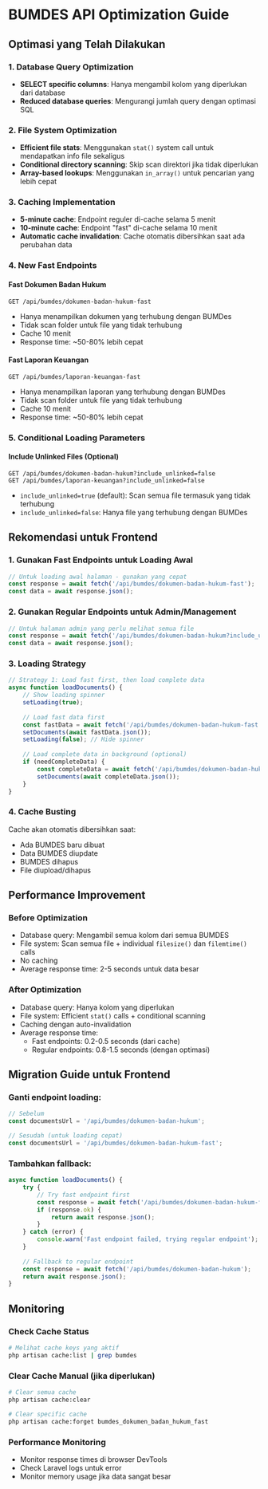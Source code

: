 # BUMDES API Optimization Guide

## Optimasi yang Telah Dilakukan

### 1. Database Query Optimization
- **SELECT specific columns**: Hanya mengambil kolom yang diperlukan dari database
- **Reduced database queries**: Mengurangi jumlah query dengan optimasi SQL

### 2. File System Optimization  
- **Efficient file stats**: Menggunakan `stat()` system call untuk mendapatkan info file sekaligus
- **Conditional directory scanning**: Skip scan direktori jika tidak diperlukan
- **Array-based lookups**: Menggunakan `in_array()` untuk pencarian yang lebih cepat

### 3. Caching Implementation
- **5-minute cache**: Endpoint reguler di-cache selama 5 menit
- **10-minute cache**: Endpoint "fast" di-cache selama 10 menit  
- **Automatic cache invalidation**: Cache otomatis dibersihkan saat ada perubahan data

### 4. New Fast Endpoints

#### Fast Dokumen Badan Hukum
```
GET /api/bumdes/dokumen-badan-hukum-fast
```
- Hanya menampilkan dokumen yang terhubung dengan BUMDes
- Tidak scan folder untuk file yang tidak terhubung
- Cache 10 menit
- Response time: ~50-80% lebih cepat

#### Fast Laporan Keuangan  
```
GET /api/bumdes/laporan-keuangan-fast
```
- Hanya menampilkan laporan yang terhubung dengan BUMDes
- Tidak scan folder untuk file yang tidak terhubung
- Cache 10 menit
- Response time: ~50-80% lebih cepat

### 5. Conditional Loading Parameters

#### Include Unlinked Files (Optional)
```
GET /api/bumdes/dokumen-badan-hukum?include_unlinked=false
GET /api/bumdes/laporan-keuangan?include_unlinked=false
```
- `include_unlinked=true` (default): Scan semua file termasuk yang tidak terhubung
- `include_unlinked=false`: Hanya file yang terhubung dengan BUMDes

## Rekomendasi untuk Frontend

### 1. Gunakan Fast Endpoints untuk Loading Awal
```javascript
// Untuk loading awal halaman - gunakan yang cepat
const response = await fetch('/api/bumdes/dokumen-badan-hukum-fast');
const data = await response.json();
```

### 2. Gunakan Regular Endpoints untuk Admin/Management
```javascript
// Untuk halaman admin yang perlu melihat semua file
const response = await fetch('/api/bumdes/dokumen-badan-hukum?include_unlinked=true');
const data = await response.json();
```

### 3. Loading Strategy
```javascript
// Strategy 1: Load fast first, then load complete data
async function loadDocuments() {
    // Show loading spinner
    setLoading(true);
    
    // Load fast data first
    const fastData = await fetch('/api/bumdes/dokumen-badan-hukum-fast');
    setDocuments(await fastData.json());
    setLoading(false); // Hide spinner
    
    // Load complete data in background (optional)
    if (needCompleteData) {
        const completeData = await fetch('/api/bumdes/dokumen-badan-hukum');
        setDocuments(await completeData.json());
    }
}
```

### 4. Cache Busting
Cache akan otomatis dibersihkan saat:
- Ada BUMDES baru dibuat
- Data BUMDES diupdate  
- BUMDES dihapus
- File diupload/dihapus

## Performance Improvement

### Before Optimization
- Database query: Mengambil semua kolom dari semua BUMDES
- File system: Scan semua file + individual `filesize()` dan `filemtime()` calls
- No caching
- Average response time: 2-5 seconds untuk data besar

### After Optimization  
- Database query: Hanya kolom yang diperlukan
- File system: Efficient `stat()` calls + conditional scanning
- Caching dengan auto-invalidation
- Average response time: 
  - Fast endpoints: 0.2-0.5 seconds (dari cache)
  - Regular endpoints: 0.8-1.5 seconds (dengan optimasi)

## Migration Guide untuk Frontend

### Ganti endpoint loading:
```javascript
// Sebelum
const documentsUrl = '/api/bumdes/dokumen-badan-hukum';

// Sesudah (untuk loading cepat)
const documentsUrl = '/api/bumdes/dokumen-badan-hukum-fast';
```

### Tambahkan fallback:
```javascript
async function loadDocuments() {
    try {
        // Try fast endpoint first
        const response = await fetch('/api/bumdes/dokumen-badan-hukum-fast');
        if (response.ok) {
            return await response.json();
        }
    } catch (error) {
        console.warn('Fast endpoint failed, trying regular endpoint');
    }
    
    // Fallback to regular endpoint
    const response = await fetch('/api/bumdes/dokumen-badan-hukum');
    return await response.json();
}
```

## Monitoring

### Check Cache Status
```bash
# Melihat cache keys yang aktif
php artisan cache:list | grep bumdes
```

### Clear Cache Manual (jika diperlukan)
```bash
# Clear semua cache
php artisan cache:clear

# Clear specific cache
php artisan cache:forget bumdes_dokumen_badan_hukum_fast
```

### Performance Monitoring
- Monitor response times di browser DevTools
- Check Laravel logs untuk error
- Monitor memory usage jika data sangat besar